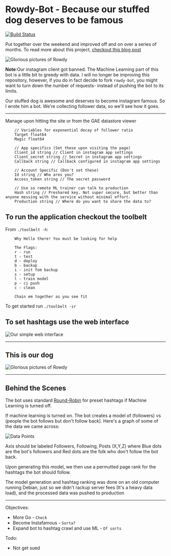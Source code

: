 Rowdy-Bot - Because our stuffed dog deserves to be famous
=========

[![Build Status](https://travis-ci.org/dmadisetti/rowdy-bot.png)](https://travis-ci.org/dmadisetti/rowdy-bot)

Put together over the weekend and improved off and on over a series of months. To read more about this project, [checkout this blog post](http://blog.postmodern.technology/machine-learning-instagram-bot)


![Glorious pictures of Rowdy](https://raw.github.com/dmadisetti/rowdy-bot/master/rowdy.png "Screenshot of IG")

**Note**:Our instagram client got banned. The Machine Learning part of this bot is a little bit to greedy with data. I will no longer be improving this repository, however, if you do in fact decide to fork `rowdy-bot`, you might want to turn down the number of requests- instead of pushing the bot to its limits.

Our stuffed dog is awesome and deserves to become instagram famous. So I wrote him a bot. We're collecting follower data, so we'll see how it goes.

---
Manage upon hitting the site or from the GAE datastore viewer

```
	// Variables for exponential decay of follower ratio
    Target float64 
    Magic float64

    // App specifics (Set these upon visiting the page)
    Client_id string // Client in instagram app settings
    Client_secret string // Secret in instagram app settings
    Callback string // Callback configured in instagram app settings

    // Account Specific (Don't set these)
    Id string // Who ares you?
    Access_token string // The secret password

    // Use so remote ML trainer can talk to production
    Hash string // Preshared key. Not super secure, but better than anyone messing with the service without minimal effort.
    Production string // Where do you want to share the data to?

```

To run the application checkout the toolbelt
-----
From `./toolbelt -h`:
```
    Why Hello there! You must be looking for help
    
    The Flags: 
    r - run 
    t - test 
    d - deploy 
    b - backup 
    i - init fom backup 
    s - setup
    l - train model
    p - ci push
    c - clean
    
    Chain em together as you see fit 
```

To get started run `./toolbelt -sr`


To set hashtags use the web interface
-----
![Our simple web interface](https://raw.github.com/dmadisetti/rowdy-bot/master/example.png "Screenshot")

---
This is our dog
-----
![Glorious pictures of Rowdy](https://raw.github.com/dmadisetti/rowdy-bot/master/rowdy.png "Screenshot of IG")

---
Behind the Scenes
---

The bot uses standard [Round-Robin](https://en.wikipedia.org/wiki/Round-robin) for preset hashtags if Machine Learning is turned off.

If machine learning is turned on. The bot creates a model of (followers) vs (people the bot follows but don't follow back). Here's a graph of some of the data we came across:

![Data Points](https://raw.github.com/dmadisetti/rowdy-bot/master/FFP.png "Followers, Non-Followers and Posts")

Axis should be labeled Followers, Following, Posts (X,Y,Z) where Blue dots are the bot's followers and Red dots are the folk who don't follow the bot back.

Upon generating this model, we then use a permutted page rank for the hashtags the bot should follow.

The model generation and hashtag ranking was done on an old computer running Debian, just so we didn't rackup server fees (It's a heavy data load), and the processed data was pushed to production

---
Objectives:

- More Go - `Check`
- Become Instafamous - `Sorta?`
- Expand bot to hashtag crawl and use ML - `Of sorts`

Todo:

- Not get sued
